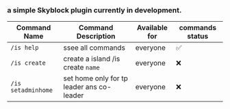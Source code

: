### a simple Skyblock plugin currently in development.

| Command Name       | Command Description                       | Available for | commands status |  
|--------------------|-------------------------------------------|---------------|-----------------|
| `/is help`         | ssee all commands                         | everyone      | ✅               |
| `/is create`       | create a island /is create `name`         | everyone      | ❌               |
| `/is setadminhome` | set home only for tp leader ans co-leader | everyone      | ❌               |